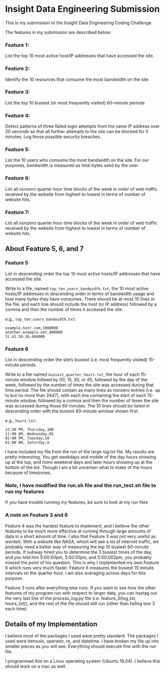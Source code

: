 # Insight Data Engineering Submission
This is my submission to the Insight Data Engineering Coding Challenge.


The features in my submission are described below: 

### Feature 1: 
List the top 10 most active host/IP addresses that have accessed the site.

### Feature 2: 
Identify the 10 resources that consume the most bandwidth on the site

### Feature 3:
List the top 10 busiest (or most frequently visited) 60-minute periods 

### Feature 4: 
Detect patterns of three failed login attempts from the same IP address over 20 seconds so that all further attempts to the site can be blocked for 5 minutes. Log those possible security breaches.

### Feature 5:
List the 10 users who consume the most bandwidth on the site.  For our purposes, bandwidth is measured as total bytes used by the user.

### Feature 6:
List all nonzero quarter hour time blocks of the week in order of web traffic received by the website from highest to lowest in terms of number of website hits.

### Feature 7:
List all nonzero quarter hour time blocks of the week in order of web traffic received by the website from highest to lowest in terms of number of website hits.

## About Feature 5, 6, and 7

### Feature 5 
List in descending order the top 10 most active hosts/IP addresses that have accessed the site.

Write to a file, named `top_ten_users_bandwidth.txt`, the 10 most active hosts/IP addresses in descending order in terms of bandwidth usage and how many bytes they have consumes.  There should be at most 10 lines in the file, and each line should include the host (or IP address) followed by a comma and then the number of times it accessed the site. 

e.g., `top_ten_users_bandwidth.txt`:

    example.host.com,1000000
    another.example.net,800000
    31.41.59.26,600000
    
### Feature 6
List in descending order the site’s busiest (i.e. most frequently visited) 15-minute periods.

Write to a file named `busiest_quarter_hours.txt`, the hour of each 15-minute window follwed by 00, 15, 30, or 45, followed by the day of the week, followed by the number of times the site was accessed during that time period. The file should contain as many lines as nonzero entries (i.e. up to but no more than 24*4*7), with each line containing the start of each 15-minute window, followed by a comma and then the number of times the site was accessed during those 60 minutes. The 10 lines should be listed in descending order with the busiest 60-minute window shown first. 

e.g., `hours.txt`:

    12:30 PM, Thursday,100
    11:00 AM, Wednesday,65
    02:00 PM, Tuesday,10
    01:00 AM, Saturday,8

I have included my file from the run of the large log.txt file.  My results are pretty interesting.  You get weekdays and middle of the day hours showing up at the top, and more weekend days and later hours showing up at the bottom of the list.  Though I am a bit uncertain what to make of the hours because of timezones.


### Note, I have modified the run.sh file and the run_test.sh file to run my features
If you have trouble running my features, be sure to look at my run files

### A note on Feature 3 and 6
Feature 4 was the hardest feature to implement, and I believe the other features to be much more effective at running through large amounts of data in a short amount of time.  I also that Feature 3 was not very useful as worded.  With a website like NASA, which will see a lot of internet traffic, we probably need a better way of measuring the top 10 busiest 60-minute periods.  If subway hired you to determine the 3 busiest times of the day, and you told him 5:00:00pm, 5:00:01pm, and 5:00:002pm, you probably missed the point of his question.  This is why I implemented my own Feature 6 which runs very much faster.  Feature 6 measures the busiest 15 minute intervals on the quarter hour.  I am also averaging across days for this purpose.

Feature 3 runs after everything else runs.  If you want to see how the other features of my program run with respect to larger data, you can hastag out the very last line of the process_log.py file (i.e. feature_3(log_txt, hours_txt)), and the rest of the file should still run (other than failing test 3 each time).

## Details of my Implementation
I believe most of the packages I used were pretty standard.  The packages I used were itertools, operator, re, and datetime.  I have broken my file up into smaller pieces as you will see.  Everything should execute fine with the run file.

I programmed this on a Linux operating system (Ubuntu 16.04).  I believe this should work on a mac as well.

